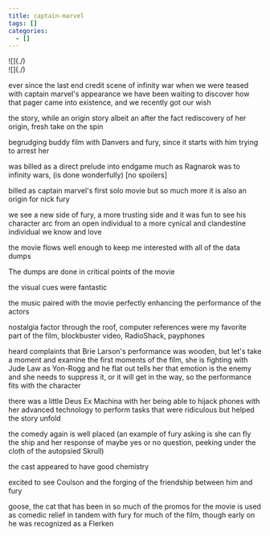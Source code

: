 ```yaml
---
title: captain-marvel
tags: []
categories:
  - []
---
```

<!-- more --><div class="embedded-image-left">![](./)</div><div class="embedded-image-right">![](./)</div>

ever since the last end credit scene of infinity war when we were teased with captain marvel's appearance we have been waiting to discover how that pager came into existence, and we recently got our wish

the story, while an origin story albeit an after the fact rediscovery of her origin, fresh take on the spin

begrudging buddy film with Danvers and fury, since it starts with him trying to arrest her

was billed as a direct prelude into endgame much as Ragnarok was to infinity wars, (is done wonderfully) [no spoilers]

billed as captain marvel's first solo movie but so much more it is also an origin for nick fury

we see a new side of fury, a more trusting side and it was fun to see his character arc from an open individual to a more cynical and clandestine individual we know and love

the movie flows well enough to keep me interested with all of the data dumps

The dumps are done in critical points of the movie 

the visual cues were fantastic

the music paired with the movie perfectly enhancing the performance of the actors

nostalgia factor through the roof, computer references were my favorite part of the film, blockbuster video, RadioShack, payphones

heard complaints that Brie Larson's performance was wooden, but let's take a moment and examine the first moments of the film, she is fighting with Jude Law as Yon-Rogg and he flat out tells her that emotion is the enemy and she needs to suppress it, or it will get in the way, so the performance fits with the character

there was a little Deus Ex Machina with her being able to hijack phones with her advanced technology to perform tasks that were ridiculous but helped the story unfold

the comedy again is well placed (an example of fury asking is she can fly the ship and her response of maybe yes or no question, peeking under the cloth of the autopsied Skrull)

the cast appeared to have good chemistry

excited to see Coulson and the forging of the friendship between him and fury

goose, the cat that has been in so much of the promos for the movie is used as comedic relief in tandem with fury for much of the film, though early on he was recognized as a Flerken